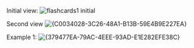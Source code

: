 Initial view:
![flashcards1 initial](https://github.com/user-attachments/assets/10b654b0-2c14-4866-a803-1dc69a15549a)

Second view
![{C0034028-3C26-48A1-B13B-59E4B9E227EA}](https://github.com/user-attachments/assets/d1da4fc3-b42d-47d8-807a-f026d7ffcc46)

Example 1: 
![{379477EA-79AC-4EEE-93AD-E1E282EFE38C}](https://github.com/user-attachments/assets/b9edfdbf-0c91-4a43-b639-8b0da9e682bf)
